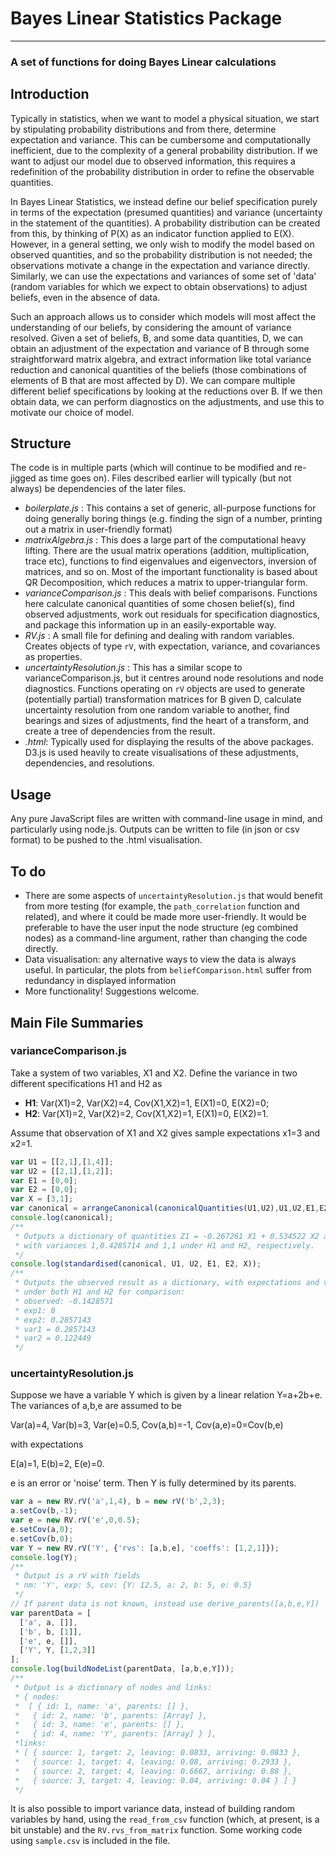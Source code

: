 # Bayes Linear Statistics Package #
---
### A set of functions for doing Bayes Linear calculations ###

## Introduction ##
Typically in statistics, when we want to model a physical situation, we start by stipulating probability distributions and from there, determine expectation and variance. This can be cumbersome and computationally inefficient, due to the complexity of a general probability distribution. If we want to adjust our model due to observed information, this requires a redefinition of the probability distribution in order to refine the observable quantities.

In Bayes Linear Statistics, we instead define our belief specification purely in terms of the expectation (presumed quantities) and variance (uncertainty in the statement of the quantities). A probability distribution can be created from this, by thinking of P(X) as an indicator function applied to E(X). However, in a general setting, we only wish to modify the model based on observed quantities, and so the probability distribution is not needed; the observations motivate a change in the expectation and variance directly. Similarly, we can use the expectations and variances of some set of 'data' (random variables for which we expect to obtain observations) to adjust beliefs, even in the absence of data.

Such an approach allows us to consider which models will most affect the understanding of our beliefs, by considering the amount of variance resolved. Given a set of beliefs, B, and some data quantities, D, we can obtain an adjustment of the expectation and variance of B through some straightforward matrix algebra, and extract information like total variance reduction and canonical quantities of the beliefs (those combinations of elements of B that are most affected by D). We can compare multiple different belief specifications by looking at the reductions over B. If we then obtain data, we can perform diagnostics on the adjustments, and use this to motivate our choice of model.

## Structure ##
The code is in multiple parts (which will continue to be modified and re-jigged as time goes on). Files described earlier will typically (but not always) be dependencies of the later files.
- *boilerplate.js* : This contains a set of generic, all-purpose functions for doing generally boring things (e.g. finding the sign of a number, printing out a matrix in user-friendly format)
- *matrixAlgebra.js* : This does a large part of the computational heavy lifting. There are the usual matrix operations (addition, multiplication, trace etc), functions to find eigenvalues and eigenvectors, inversion of matrices, and so on. Most of the important functionality is based about QR Decomposition, which reduces a matrix to upper-triangular form.
- *varianceComparison.js* : This deals with belief comparisons. Functions here calculate canonical quantities of some chosen belief(s), find observed adjustments, work out residuals for specification diagnostics, and package this information up in an easily-exportable way.
- *RV.js* : A small file for defining and dealing with random variables. Creates objects of type `rV`, with expectation, variance, and covariances as properties.
- *uncertaintyResolution.js* : This has a similar scope to varianceComparison.js, but it centres around node resolutions and node diagnostics. Functions operating on `rV` objects are used to generate (potentially partial) transformation matrices for B given D, calculate uncertainty resolution from one random variable to another, find bearings and sizes of adjustments, find the heart of a transform, and create a tree of dependencies from the result.
- *<filename>.html*: Typically used for displaying the results of the above packages. D3.js is used heavily to create visualisations of these adjustments, dependencies, and resolutions.

## Usage ##
Any pure JavaScript files are written with command-line usage in mind, and particularly using node.js. Outputs can be written to file (in json or csv format) to be pushed to the .html visualisation.

## To do ##
- There are some aspects of `uncertaintyResolution.js` that would benefit from more testing (for example, the `path_correlation` function and related), and where it could be made more user-friendly. It would be preferable to have the user input the node structure (eg combined nodes) as a command-line argument, rather than changing the code directly.
- Data visualisation: any alternative ways to view the data is always useful. In particular, the plots from `beliefComparison.html` suffer from redundancy in displayed information
- More functionality! Suggestions welcome.

## Main File Summaries ##
### varianceComparison.js ###
Take a system of two variables, X1 and X2. Define the variance in two different specifications H1 and H2 as
- **H1**: Var(X1)=2, Var(X2)=4, Cov(X1,X2)=1, E(X1)=0, E(X2)=0;
- **H2**: Var(X1)=2, Var(X2)=2, Cov(X1,X2)=1, E(X1)=0, E(X2)=1.

Assume that observation of X1 and X2 gives sample expectations x1=3 and x2=1.
``` javascript
var U1 = [[2,1],[1,4]];
var U2 = [[2,1],[1,2]];
var E1 = [0,0];
var E2 = [0,0];
var X = [3,1];
var canonical = arrangeCanonical(canonicalQuantities(U1,U2),U1,U2,E1,E2)
console.log(canonical);
/**
 * Outputs a dictionary of quantities Z1 = -0.267261 X1 + 0.534522 X2 and Z2 = 0.707107 X1
 * with variances 1,0.4285714 and 1,1 under H1 and H2, respectively.
 */
console.log(standardised(canonical, U1, U2, E1, E2, X));
/**
 * Outputs the observed result as a dictionary, with expectations and variances
 * under both H1 and H2 for comparison:
 * observed: -0.1428571
 * exp1: 0
 * exp2: 0.2857143
 * var1 = 0.2857143
 * var2 = 0.122449
 */
```

### uncertaintyResolution.js ###
Suppose we have a variable Y which is given by a linear relation Y=a+2b+e. The variances of a,b,e are assumed to be

Var(a)=4, Var(b)=3, Var(e)=0.5, Cov(a,b)=-1, Cov(a,e)=0=Cov(b,e)

with expectations

E(a)=1, E(b)=2, E(e)=0.

e is an error or 'noise' term. Then Y is fully determined by its parents.
``` javascript
var a = new RV.rV('a',1,4), b = new rV('b',2,3);
a.setCov(b,-1);
var e = new RV.rV('e',0,0.5);
e.setCov(a,0);
e.setCov(b,0);
var Y = new RV.rV('Y', {'rvs': [a,b,e], 'coeffs': [1,2,1]});
console.log(Y);
/**
 * Output is a rV with fields
 * nm: 'Y', exp: 5, cov: {Y: 12.5, a: 2, b: 5, e: 0.5}
 */
// If parent data is not known, instead use derive_parents([a,b,e,Y])
var parentData = [
  ['a', a, []],
  ['b', b, [1]],
  ['e', e, []],
  ['Y', Y, [1,2,3]]
];
console.log(buildNodeList(parentData, [a,b,e,Y]));
/**
 * Output is a dictionary of nodes and links:
 * { nodes:
 *  [ { id: 1, name: 'a', parents: [] },
 *   { id: 2, name: 'b', parents: [Array] },
 *   { id: 3, name: 'e', parents: [] },
 *   { id: 4, name: 'Y', parents: [Array] } ],
 *links:
 * [ { source: 1, target: 2, leaving: 0.0833, arriving: 0.0833 },
 *   { source: 1, target: 4, leaving: 0.08, arriving: 0.2933 },
 *   { source: 2, target: 4, leaving: 0.6667, arriving: 0.88 },
 *   { source: 3, target: 4, leaving: 0.04, arriving: 0.04 } ] }
 */
```

It is also possible to import variance data, instead of building random variables by hand, using the `read_from_csv` function (which, at present, is a bit unstable) and the `RV.rvs_from_matrix` function. Some working code using `sample.csv` is included in the file.
